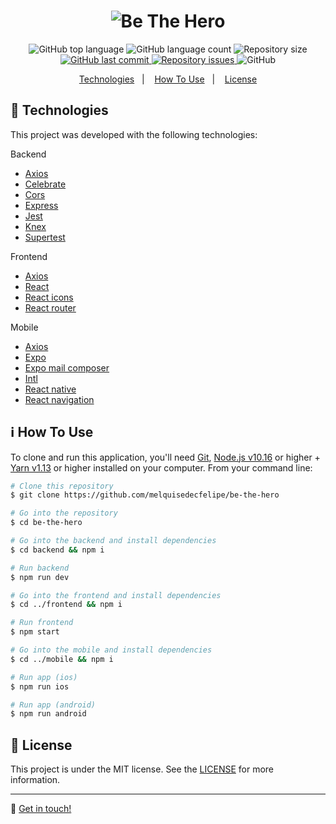 <h1 align="center">
    <img alt="Be The Hero" src="https://res.cloudinary.com/dtifsqadc/image/upload/v1585356333/bethehero_fp96kr.svg" />
</h1>

<p align="center">
  <img alt="GitHub top language" src="https://img.shields.io/github/languages/top/melquisedecfelipe/be-the-hero.svg">

  <img alt="GitHub language count" src="https://img.shields.io/github/languages/count/melquisedecfelipe/be-the-hero.svg">

  <img alt="Repository size" src="https://img.shields.io/github/repo-size/melquisedecfelipe/be-the-hero.svg">
  
  <a href="https://github.com/melquisedecfelipe/be-the-hero/commits/master">
    <img alt="GitHub last commit" src="https://img.shields.io/github/last-commit/melquisedecfelipe/be-the-hero.svg">
  </a>

  <a href="https://github.com/melquisedecfelipe/be-the-hero/issues">
    <img alt="Repository issues" src="https://img.shields.io/github/issues/melquisedecfelipe/be-the-hero.svg">
  </a>

  <img alt="GitHub" src="https://img.shields.io/github/license/melquisedecfelipe/be-the-hero.svg">
</p>

<p align="center">
  <a href="#rocket-technologies">Technologies</a>&nbsp;&nbsp;&nbsp;|&nbsp;&nbsp;&nbsp;
  <a href="#information_source-how-to-use">How To Use</a>&nbsp;&nbsp;&nbsp;|&nbsp;&nbsp;&nbsp;
  <a href="#memo-license">License</a>
</p>

## :rocket: Technologies

This project was developed with the following technologies:

Backend

- [Axios](https://github.com/axios/axios)
- [Celebrate](https://github.com/arb/celebrate)
- [Cors](https://github.com/expressjs/cors)
- [Express](https://expressjs.com/)
- [Jest](https://jestjs.io/)
- [Knex](http://knexjs.org/)
- [Supertest](https://github.com/visionmedia/supertest/)

Frontend

- [Axios](https://github.com/axios/axios)
- [React](https://reactjs.org/)
- [React icons](https://react-icons.netlify.com/)
- [React router](https://reacttraining.com/react-router/)

Mobile

- [Axios](https://github.com/axios/axios)
- [Expo](https://expo.io/)
- [Expo mail composer](https://docs.expo.io/versions/latest/sdk/mail-composer/)
- [Intl](https://github.com/andyearnshaw/Intl.js)
- [React native](https://facebook.github.io/react-native/)
- [React navigation](https://reactnavigation.org/)

## :information_source: How To Use

To clone and run this application, you'll need [Git](https://git-scm.com), [Node.js v10.16](https://nodejs.org/) or higher + [Yarn v1.13](https://yarnpkg.com/) or higher installed on your computer. From your command line:

```bash
# Clone this repository
$ git clone https://github.com/melquisedecfelipe/be-the-hero

# Go into the repository
$ cd be-the-hero

# Go into the backend and install dependencies
$ cd backend && npm i

# Run backend
$ npm run dev

# Go into the frontend and install dependencies
$ cd ../frontend && npm i

# Run frontend
$ npm start

# Go into the mobile and install dependencies
$ cd ../mobile && npm i

# Run app (ios)
$ npm run ios

# Run app (android)
$ npm run android
```

## :memo: License

This project is under the MIT license. See the [LICENSE](https://github.com/melquisedecfelipe/be-the-hero/blob/master/LICENSE) for more information.

---

:wave: [Get in touch!](https://www.linkedin.com/in/melquisedecfelipe/)
